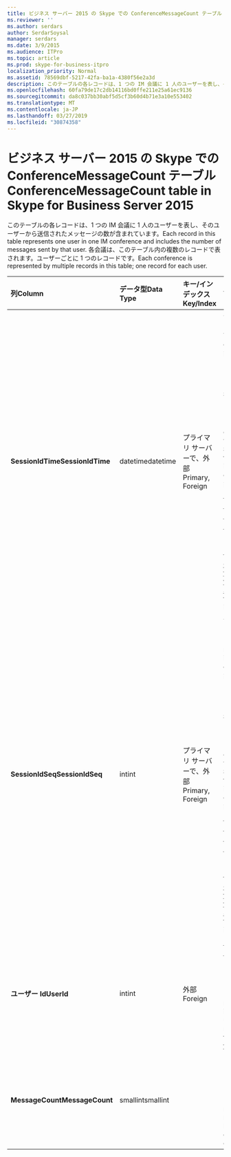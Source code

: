 ```yaml
---
title: ビジネス サーバー 2015 の Skype での ConferenceMessageCount テーブル
ms.reviewer: ''
ms.author: serdars
author: SerdarSoysal
manager: serdars
ms.date: 3/9/2015
ms.audience: ITPro
ms.topic: article
ms.prod: skype-for-business-itpro
localization_priority: Normal
ms.assetid: 78569dbf-5217-42fa-ba1a-4380f56e2a3d
description: このテーブルの各レコードは、1 つの IM 会議に 1 人のユーザーを表し、そのユーザーから送信されたメッセージの数が含まれています。 各会議は、このテーブル内の複数のレコードで表されます。ユーザーごとに 1 つのレコードです。
ms.openlocfilehash: 60fa79de17c2db14116bd0ffe211e25a61ec9136
ms.sourcegitcommit: da8c037bb30abf5d5cf3b60d4b71e3a10e553402
ms.translationtype: MT
ms.contentlocale: ja-JP
ms.lasthandoff: 03/27/2019
ms.locfileid: "30874358"
---
```

# <a name="conferencemessagecount-table-in-skype-for-business-server-2015"></a><span data-ttu-id="74e57-104">ビジネス サーバー 2015 の Skype での ConferenceMessageCount テーブル</span><span class="sxs-lookup"><span data-stu-id="74e57-104">ConferenceMessageCount table in Skype for Business Server 2015</span></span>
 
<span data-ttu-id="74e57-105">このテーブルの各レコードは、1 つの IM 会議に 1 人のユーザーを表し、そのユーザーから送信されたメッセージの数が含まれています。</span><span class="sxs-lookup"><span data-stu-id="74e57-105">Each record in this table represents one user in one IM conference and includes the number of messages sent by that user.</span></span> <span data-ttu-id="74e57-106">各会議は、このテーブル内の複数のレコードで表されます。ユーザーごとに 1 つのレコードです。</span><span class="sxs-lookup"><span data-stu-id="74e57-106">Each conference is represented by multiple records in this table; one record for each user.</span></span>
  
|<span data-ttu-id="74e57-107">**列**</span><span class="sxs-lookup"><span data-stu-id="74e57-107">**Column**</span></span>|<span data-ttu-id="74e57-108">**データ型**</span><span class="sxs-lookup"><span data-stu-id="74e57-108">**Data Type**</span></span>|<span data-ttu-id="74e57-109">**キー/インデックス**</span><span class="sxs-lookup"><span data-stu-id="74e57-109">**Key/Index**</span></span>|<span data-ttu-id="74e57-110">**詳細**</span><span class="sxs-lookup"><span data-stu-id="74e57-110">**Details**</span></span>|
|:-----|:-----|:-----|:-----|
|<span data-ttu-id="74e57-111">**SessionIdTime**</span><span class="sxs-lookup"><span data-stu-id="74e57-111">**SessionIdTime**</span></span> <br/> |<span data-ttu-id="74e57-112">datetime</span><span class="sxs-lookup"><span data-stu-id="74e57-112">datetime</span></span>  <br/> |<span data-ttu-id="74e57-113">プライマリ サーバーで、外部</span><span class="sxs-lookup"><span data-stu-id="74e57-113">Primary, Foreign</span></span>  <br/> |<span data-ttu-id="74e57-114">会議インスタンスの時間です。</span><span class="sxs-lookup"><span data-stu-id="74e57-114">Time of conference instance.</span></span> <span data-ttu-id="74e57-115">会議のインスタンスを一意に識別するのには**SessionIdSeq**と組み合わせてを使用します。</span><span class="sxs-lookup"><span data-stu-id="74e57-115">Used in conjunction with **SessionIdSeq** to uniquely identify a conference instance.</span></span> <span data-ttu-id="74e57-116">[ビジネス サーバー 2015 の Skype での会議のテーブル](conferences.md)の詳細についてを参照してください。</span><span class="sxs-lookup"><span data-stu-id="74e57-116">See the [Conferences table in Skype for Business Server 2015](conferences.md) for more information.</span></span> <br/> |
|<span data-ttu-id="74e57-117">**SessionIdSeq**</span><span class="sxs-lookup"><span data-stu-id="74e57-117">**SessionIdSeq**</span></span> <br/> |<span data-ttu-id="74e57-118">int</span><span class="sxs-lookup"><span data-stu-id="74e57-118">int</span></span>  <br/> |<span data-ttu-id="74e57-119">プライマリ サーバーで、外部</span><span class="sxs-lookup"><span data-stu-id="74e57-119">Primary, Foreign</span></span>  <br/> |<span data-ttu-id="74e57-120">会議のインスタンスを識別する ID 番号。</span><span class="sxs-lookup"><span data-stu-id="74e57-120">ID number to identify the conference instance.</span></span> <span data-ttu-id="74e57-121">会議のインスタンスを一意に識別するのには**SessionIdTime**と組み合わせてを使用します。</span><span class="sxs-lookup"><span data-stu-id="74e57-121">Used in conjunction with **SessionIdTime** to uniquely identify a conference instance.</span></span> <span data-ttu-id="74e57-122">[ビジネス サーバー 2015 の Skype での会議のテーブル](conferences.md)の詳細についてを参照してください。</span><span class="sxs-lookup"><span data-stu-id="74e57-122">See the [Conferences table in Skype for Business Server 2015](conferences.md) for more information.</span></span> <br/> |
|<span data-ttu-id="74e57-123">**ユーザー Id**</span><span class="sxs-lookup"><span data-stu-id="74e57-123">**UserId**</span></span> <br/> |<span data-ttu-id="74e57-124">int</span><span class="sxs-lookup"><span data-stu-id="74e57-124">int</span></span>  <br/> |<span data-ttu-id="74e57-125">外部</span><span class="sxs-lookup"><span data-stu-id="74e57-125">Foreign</span></span>  <br/> |<span data-ttu-id="74e57-126">[ユーザー テーブル](users.md)から参照されている、このユーザーを識別する一意の番号です。</span><span class="sxs-lookup"><span data-stu-id="74e57-126">Unique number identifying this user, referenced from the [Users table](users.md).</span></span>  <br/> |
|<span data-ttu-id="74e57-127">**MessageCount**</span><span class="sxs-lookup"><span data-stu-id="74e57-127">**MessageCount**</span></span> <br/> |<span data-ttu-id="74e57-128">smallint</span><span class="sxs-lookup"><span data-stu-id="74e57-128">smallint</span></span>  <br/> | <br/> |<span data-ttu-id="74e57-129">この会議中にこのユーザーによって送信されたメッセージの数です。</span><span class="sxs-lookup"><span data-stu-id="74e57-129">The number of messages sent by this user during this conference.</span></span>  <br/> |
   


